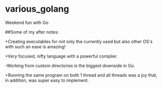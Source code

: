 # various_golang
Weekend fun with Go



##Some of my after notes:

+Creating executables for not only the currently used but also other OS's with such an ease is amazing!

+Very focused, nifty language with a powerful compiler.

-Working from custom directories is the biggest downside in Go.

+Running the same program on both 1 thread and all threads was a joy that, in addition, was super easy to implement.
